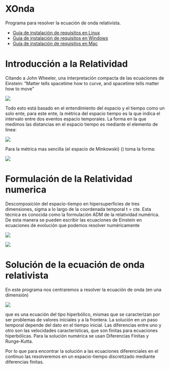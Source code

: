 # XOnda
Programa para resolver la ecuación de onda relativista.

* [Guía de instalación de requisitos en Linux](https://github.com/CarlosManuelRodr/XOnda/blob/master/Tutoriales/Linux.md)
* [Guía de instalación de requisitos en Windows](https://github.com/CarlosManuelRodr/XOnda/blob/master/Tutoriales/Windows.md)
* [Guía de instalación de requisitos en Mac](https://github.com/CarlosManuelRodr/XOnda/blob/master/Tutoriales/Mac.md)

Introducción a la Relatividad
=============================

Citando a John Wheeler, una interpretación compacta de las ecuaciones de Einstein: ”Matter tells spacetime how to curve, and spacetime tells matter how to move”

![](http://s1.postimg.org/b94lgeyrj/image.png)

Todo esto está basado en el entendimiento del espacio y el tiempo como un solo ente, para este ente, la métrica del espacio tiempo es la que indica el intervalo entre dos eventos espacio temporales. La forma en la que medimos las distancias en el espacio tiempo es mediante el elemento de linea:

![](http://s1.postimg.org/7e17duflr/image.png)

Para la métrica mas sencilla (el espacio de Minkowski) () toma la forma:

![](http://s1.postimg.org/n0sgr7tdr/image.png)


Formulación de la Relatividad numerica
======================================

Descomposición del espacio-tiempo en hipersuperficies de tres dimensiones, sigma a lo largo de la coordenada temporal t = cte. Esta técnica es conocida como la formulación ADM de la relatividad numérica. De esta manera se pueden escribir las ecuaciones de Einstein en ecuaciones de evolución que podemos resolver numéricamente

![](http://s4.postimg.org/45rzj8qnx/image.png)

![](http://s4.postimg.org/sxrlqh7ul/image.png)

Solución de la ecuación de onda relativista
===========================================

En este programa nos centraremos a resolver la ecuación de onda (en una dimensión)

![](http://s1.postimg.org/mco7m0k1r/image.png)

que es una ecuación del tipo hiperbólico, mismas que se caracterizan por ser problemas de valores iniciales y a la frontera. La solución en un paso temporal depende del dato en el tiempo inicial. Las diferencias entre uno y otro son las velocidades características, que son finitas para ecuaciones hiperbólicas. Para la solución numérica se usan
Diferencias Finitas y Runge-Kutta.

Por lo que para encontrar la solución a las ecuaciones diferenciales en
el continuo las resolveremos en un espacio-tiempo discretizado mediante
diferencias finitas.
